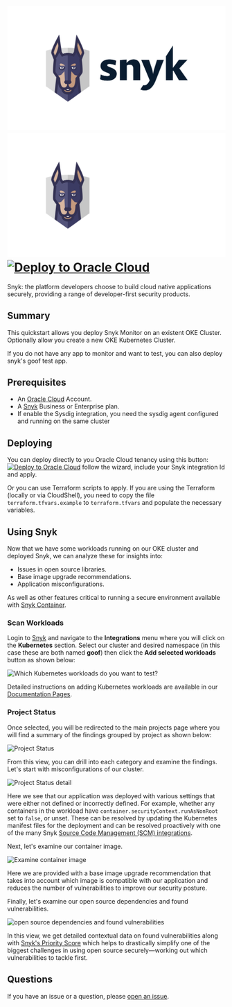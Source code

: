 # ![Snyk Logo](./images/logo-black.svg#gh-light-mode-only)![Snyk Logo - Dark Mode](./images/logo-white.svg#gh-dark-mode-only)      [![Deploy to Oracle Cloud][magic_button]][magic_snyk_stack]

Snyk: the platform developers choose to build cloud native applications securely, providing a range of developer-first security products.

## Summary

This quickstart allows you deploy Snyk Monitor on an existent OKE Cluster. Optionally allow you create a new OKE Kubernetes Cluster.

If you do not have any app to monitor and want to test, you can also deploy snyk's goof test app.

## Prerequisites

- An [Oracle Cloud](https://cloud.oracle.com/) Account.
- A [Snyk](https://snyk.co/udrgA) Business or Enterprise plan.
- If enable the Sysdig integration, you need the sysdig agent configured and running on the same cluster

## Deploying

You can deploy directly to you Oracle Cloud tenancy using this button: [![Deploy to Oracle Cloud][magic_button]][magic_snyk_stack] follow the wizard, include your Snyk integration Id and apply.

Or you can use Terraform scripts to apply. If you are using the Terraform (locally or via CloudShell), you need to copy the file `terraform.tfvars.example` to `terraform.tfvars` and populate the necessary variables.

## Using Snyk

Now that we have some workloads running on our OKE cluster and deployed Snyk, we can analyze these for insights into:

- Issues in open source libraries.
- Base image upgrade recommendations.
- Application misconfigurations.

As well as other features critical to running a secure environment available with [Snyk Container](https://snyk.io/product/container-vulnerability-management/).

### Scan Workloads

Login to [Snyk](https://snyk.co/udrgA) and navigate to the **Integrations** menu where you will click on the **Kubernetes** section. Select our cluster and desired namespace (in this case these are both named **goof**) then click the **Add selected workloads** button as shown below:

![Which Kubernetes workloads do you want to test?](https://3099555661-files.gitbook.io/~/files/v0/b/gitbook-x-prod.appspot.com/o/spaces%2F-MdwVZ6HOZriajCf5nXH%2Fuploads%2Fgit-blob-ba90cb05a02a58762ac54e864798d2fe0a47792e%2Fsnyk-k8s-integration-01.png?alt=media)

Detailed instructions on adding Kubernetes workloads are available in our [Documentation Pages](https://docs.snyk.io/products/snyk-container/image-scanning-library/kubernetes-workload-and-image-scanning/adding-kubernetes-workloads-for-security-scanning).

### Project Status

Once selected, you will be redirected to the main projects page where you will find a summary of the findings grouped by project as shown below:

![Project Status](https://3099555661-files.gitbook.io/~/files/v0/b/gitbook-x-prod.appspot.com/o/spaces%2F-MdwVZ6HOZriajCf5nXH%2Fuploads%2Fgit-blob-77446a0e12693258e6d84a83935f9654643264ef%2Fsnyk-k8s-integration-02.png?alt=media)

From this view, you can drill into each category and examine the findings. Let's start with misconfigurations of our cluster.

![Project Status detail](https://3099555661-files.gitbook.io/~/files/v0/b/gitbook-x-prod.appspot.com/o/spaces%2F-MdwVZ6HOZriajCf5nXH%2Fuploads%2Fgit-blob-aa5fc0f741e23682e6bd5efc1d5ecf3e3528ea8d%2Fsnyk-k8s-integration-03.png?alt=media)

Here we see that our application was deployed with various settings that were either not defined or incorrectly defined. For example, whether any containers in the workload have `container.securityContext.runAsNonRoot` set to `false`, or unset. These can be resolved by updating the Kubernetes manifest files for the deployment and can be resolved proactively with one of the many Snyk [Source Code Management (SCM) integrations](https://docs.snyk.io/features/integrations/git-repository-scm-integrations).

Next, let's examine our container image.

![Examine container image](https://3099555661-files.gitbook.io/~/files/v0/b/gitbook-x-prod.appspot.com/o/spaces%2F-MdwVZ6HOZriajCf5nXH%2Fuploads%2Fgit-blob-272049782428ed226680e28acda9b5637f233519%2Fsnyk-k8s-integration-04.png?alt=media)

Here we are provided with a base image upgrade recommendation that takes into account which image is compatible with our application and reduces the number of vulnerabilities to improve our security posture.

Finally, let's examine our open source dependencies and found vulnerabilities.

![open source dependencies and found vulnerabilities](https://3099555661-files.gitbook.io/~/files/v0/b/gitbook-x-prod.appspot.com/o/spaces%2F-MdwVZ6HOZriajCf5nXH%2Fuploads%2Fgit-blob-c2ec952ea219cac6c299d14f9f47e76b18da9fda%2Fsnyk-k8s-integration-05.png?alt=media)

In this view, we get detailed contextual data on found vulnerabilities along with [Snyk's Priority Score](https://snyk.io/blog/snyk-priority-score/) which helps to drastically simplify one of the biggest challenges in using open source securely—working out which vulnerabilities to tackle first.

## Questions

If you have an issue or a question, please [open an issue](https://github.com/oracle-quickstart/oke-snyk/issues/new).

[magic_button]: https://oci-resourcemanager-plugin.plugins.oci.oraclecloud.com/latest/deploy-to-oracle-cloud.svg
[magic_snyk_stack]: https://cloud.oracle.com/resourcemanager/stacks/create?zipUrl=https://github.com/oracle-quickstart/oke-snyk/releases/latest/download/oke-snyk-stack.zip